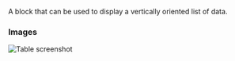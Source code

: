 A block that can be used to display a vertically oriented list of data.

### Images

![Table screenshot](https://gitlab.com/appsemble/appsemble/-/raw/0.20.13/config/assets/list.png)
